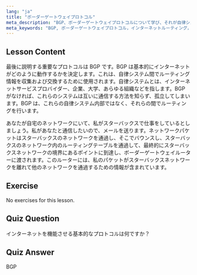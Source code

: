 ```yaml
---
lang: "ja"
title: "ボーダーゲートウェイプロトコル"
meta_description: "BGP、ボーダーゲートウェイプロトコルについて学び、それが自律システム間のインターネットルーティングをどのように可能にするかを理解します。初心者向けの BGP の基本を理解しましょう。"
meta_keywords: "BGP, ボーダーゲートウェイプロトコル，インターネットルーティング，自律システム，Linux ネットワーキング，BGP チュートリアル，ネットワークプロトコル，初心者ガイド"
---
```


## Lesson Content

最後に説明する重要なプロトコルは BGP です。BGP は基本的にインターネットがどのように動作するかを決定します。これは、自律システム間でルーティング情報を収集および交換するために使用されます。自律システムとは、インターネットサービスプロバイダー、企業、大学、あらゆる組織などを指します。BGP がなければ、これらのシステムは互いに通信する方法を知らず、孤立してしまいます。BGP は、これらの自律システム内部ではなく、それらの間でルーティングを行います。

あなたが自宅のネットワークにいて、私がスターバックスで仕事をしているとしましょう。私があなたと通信したいので、メールを送ります。ネットワークパケットはスターバックスのネットワークを通過し、そこでバウンスし、スターバックスのネットワーク内のルーティングテーブルを通過して、最終的にスターバックスネットワークの境界にあるポイントに到達し、ボーダーゲートウェイルーターに渡されます。このルーターには、私のパケットがスターバックスネットワークを離れて他のネットワークを通過するための情報が含まれています。

## Exercise

No exercises for this lesson.

## Quiz Question

インターネットを機能させる基本的なプロトコルは何ですか？

## Quiz Answer

BGP
